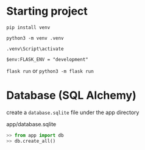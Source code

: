 # Starting project
`pip install venv`

`python3 -m venv .venv`

`.venv\Script\activate`

`$env:FLASK_ENV = "development"`

`flask run` or `python3 -m flask run`

# Database (SQL Alchemy)
create a `database.sqlite` file under the app directory

app/database.sqlite

```python
>> from app import db
>> db.create_all()
```
